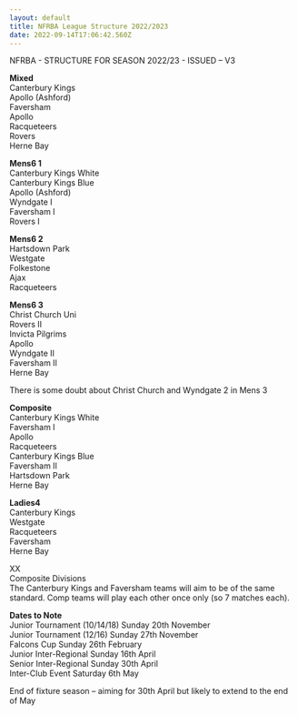 ```yaml
---
layout: default
title: NFRBA League Structure 2022/2023
date: 2022-09-14T17:06:42.560Z
---
```

NFRBA - STRUCTURE FOR SEASON 2022/23 - ISSUED – V3

**Mixed**\
Canterbury Kings\
Apollo (Ashford)\
Faversham\
Apollo\
Racqueteers\
Rovers\
Herne Bay

**Mens6 1**\
Canterbury Kings White\
Canterbury Kings Blue\
Apollo (Ashford)\
Wyndgate I\
Faversham I\
Rovers I

**Mens6 2**\
Hartsdown Park\
Westgate\
Folkestone\
Ajax\
Racqueteers

**Mens6 3**\
Christ Church Uni\
Rovers II\
Invicta Pilgrims\
Apollo\
Wyndgate II\
Faversham II\
Herne Bay

There is some doubt about Christ Church and Wyndgate 2 in Mens 3

**Composite**\
Canterbury Kings White\
Faversham I \
Apollo\
Racqueteers\
Canterbury Kings Blue\
Faversham II\
Hartsdown Park\
Herne Bay

**Ladies4**\
Canterbury Kings\
Westgate\
Racqueteers\
Faversham\
Herne Bay

XX\
Composite Divisions\
The Canterbury Kings and Faversham teams will aim to be of the same standard.
Comp teams will play each other once only (so 7 matches each).

**Dates to Note**\
Junior Tournament  (10/14/18)  Sunday 20th November\
Junior Tournament  (12/16)  Sunday 27th November\
Falcons Cup                         Sunday 26th February\
Junior Inter-Regional           Sunday 16th April\
Senior Inter-Regional           Sunday 30th April\
Inter-Club Event                   Saturday 6th May

End of fixture season – aiming for 30th April but likely to extend to the end of May